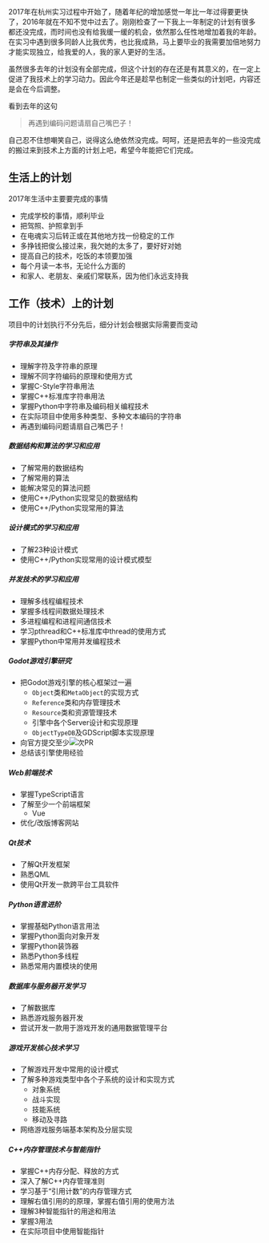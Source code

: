 2017年在杭州实习过程中开始了，随着年纪的增加感觉一年比一年过得要更快了，2016年就在不知不觉中过去了。刚刚检查了一下我上一年制定的计划有很多都还没完成，而时间也没有给我缓一缓的机会，依然那么任性地增加着我的年龄。在实习中遇到很多同龄人比我优秀，也比我成熟，马上要毕业的我需要加倍地努力才能实现独立，给我爱的人，我的家人更好的生活。

<!-- more -->

虽然很多去年的计划没有全部完成，但这个计划的存在还是有其意义的，在一定上促进了我技术上的学习动力。因此今年还是趁早也制定一些类似的计划吧，内容还是会在今后调整。

看到去年的这句

> 再遇到编码问题请扇自己嘴巴子！

自己忍不住想嘲笑自己，说得这么绝依然没完成。呵呵，还是把去年的一些没完成的搬过来到技术上方面的计划上吧，希望今年能把它们完成。

<!-- class="panel panel-primary" -->
<!-- class="panel-heading" -->
<!-- class="panel-title" -->
## 生活上的计划
2017年生活中主要要完成的事情
<!-- endclass -->
<!-- endclass -->
<!-- class="panel-body" -->
* 完成学校的事情，顺利毕业
* 把驾照、护照拿到手
* 在电魂实习后转正或在其他地方找一份稳定的工作
* 多挣钱把俊么接过来，我欠她的太多了，要好好对她
* 提高自己的技术，吃饭的本领要加强
* 每个月读一本书，无论什么方面的
* 和家人、老朋友、亲戚们常联系，因为他们永远支持我
<!-- endclass -->
<!-- endclass -->


<!-- class="panel panel-success" -->
<!-- class="panel-heading" -->
<!-- class="panel-title" -->
## 工作（技术）上的计划
项目中的计划执行不分先后，细分计划会根据实际需要而变动
<!-- endclass -->
<!-- endclass -->
<!-- class="panel-body" -->

<!-- class="list-group-item" -->
##### 字符串及其操作
* 理解字符及字符串的原理
* 理解不同字符编码的原理和使用方式
* 掌握C-Style字符串用法
* 掌握C++标准库字符串用法
* 掌握Python中字符串及编码相关编程技术
* 在实际项目中使用多种类型、多种文本编码的字符串
* 再遇到编码问题请扇自己嘴巴子！
<!-- endclass -->

<!-- class="list-group-item" -->
##### 数据结构和算法的学习和应用
* 了解常用的数据结构
* 了解常用的算法
* 能解决常见的算法问题
* 使用C++/Python实现常见的数据结构
* 使用C++/Python实现常用的算法
<!-- endclass -->

<!-- class="list-group-item" -->
##### 设计模式的学习和应用
* 了解23种设计模式
* 使用C++/Python实现常用的设计模式模型
<!-- endclass -->

<!-- class="list-group-item" -->
##### 并发技术的学习和应用
* 理解多线程编程技术
* 掌握多线程间数据处理技术
* 多进程编程和进程间通信技术
* 学习pthread和C++标准库中thread的使用方式
* 掌握Python中常用并发编程技术
<!-- endclass -->

<!-- class="list-group-item" -->
##### Godot游戏引擎研究
* 把Godot游戏引擎的核心框架过一遍
  * `Object`类和`MetaObject`的实现方式
  * `Reference`类和内存管理技术
  * `Resource`类和资源管理技术
  * 引擎中各个Server设计和实现原理
  * `ObjectTypeDB`及GDScript脚本实现原理
* 向官方提交至少![](http://progressed.io/bar/15?title=3/20)次PR
* 总结该引擎使用经验
<!-- endclass -->

<!-- class="list-group-item" -->
##### Web前端技术
* 掌握TypeScript语言
* 了解至少一个前端框架
  * Vue
* 优化/改版博客网站
<!-- endclass -->

<!-- class="list-group-item" -->
##### Qt技术
* 了解Qt开发框架
* 熟悉QML
* 使用Qt开发一款跨平台工具软件
<!-- endclass -->

<!-- class="list-group-item" -->
##### Python语言进阶
* 掌握基础Python语言用法
* 掌握Python面向对象开发
* 掌握Python装饰器
* 熟悉Python多线程
* 熟悉常用内置模块的使用
<!-- endclass -->

<!-- class="list-group-item" -->
##### 数据库与服务器开发学习
* 了解数据库
* 熟悉游戏服务器开发
* 尝试开发一款用于游戏开发的通用数据管理平台
<!-- endclass -->

<!-- class="list-group-item" -->
##### 游戏开发核心技术学习
* 了解游戏开发中常用的设计模式
* 了解多种游戏类型中各个子系统的设计和实现方式
  * 对象系统
  * 战斗实现
  * 技能系统
  * 移动及寻路
* 网络游戏服务端基本架构及分层实现
<!-- endclass -->


<!-- class="list-group-item" -->
##### C++内存管理技术与智能指针
* 掌握C++内存分配、释放的方式
* 深入了解C++内存管理准则
* 学习基于“引用计数”的内存管理方式
* 理解右值引用的的原理，掌握右值引用的使用方法
* 理解3种智能指针的用途和用法
* 掌握3用法
* 在实际项目中使用智能指针
<!-- endclass -->


<!-- endclass -->
<!-- endclass -->
